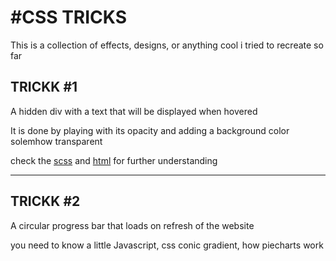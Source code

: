 <h1>#CSS TRICKS</h1>
<p>This is a collection of effects, designs, or anything cool i tried to recreate so far</p>
<h2>TRICKK #1</h2>
<p>A hidden div with a text that will be displayed when hovered</p>
<p>It is done by playing with its opacity and adding a background color solemhow transparent</p>
<p>check the <a href="_hidden.scss">scss</a> and <a href="hiddendisplay.html">html</a> for further understanding</p>
<hr>
<h2>TRICKK #2</h2>
<p>A circular progress bar that loads on refresh of the website</p>
<p>you need to know a little Javascript, css conic gradient, how piecharts work</p>